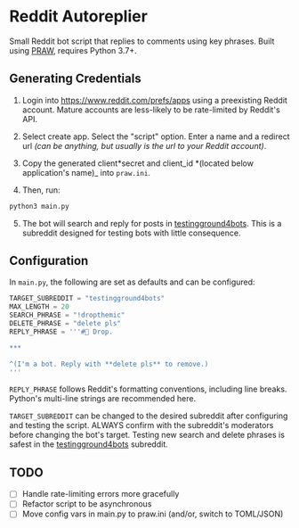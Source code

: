 # Reddit Autoreplier

Small Reddit bot script that replies to comments using key phrases. Built using [PRAW](https://github.com/praw-dev/praw), requires Python 3.7+.

## Generating Credentials

1. Login into https://www.reddit.com/prefs/apps using a preexisting Reddit account. Mature accounts are less-likely to be rate-limited by Reddit's API.

2. Select create app. Select the "script" option. Enter a name and a redirect url _(can be anything, but usually is the url to your Reddit account)_.

3. Copy the generated client*secret and client_id *(located below application's name)\_ into `praw.ini`.

4. Then, run:

```bash
python3 main.py
```

5. The bot will search and reply for posts in [testingground4bots](https://reddit.com/r/testingground4bots). This is a subreddit designed for testing bots with little consequence.

## Configuration

In `main.py`, the following are set as defaults and can be configured:

```python
TARGET_SUBREDDIT = "testingground4bots"
MAX_LENGTH = 20
SEARCH_PHRASE = "!dropthemic"
DELETE_PHRASE = "delete pls"
REPLY_PHRASE = '''#🎤 Drop.

***

^(I'm a bot. Reply with **delete pls** to remove.)
'''
```

`REPLY_PHRASE` follows Reddit's formatting conventions, including line breaks. Python's multi-line strings are recommended here.

`TARGET_SUBREDDIT` can be changed to the desired subreddit after configuring and testing the script. ALWAYS confirm with the subreddit's moderators before changing the bot's target. Testing new search and delete phrases is safest in the [testingground4bots](https://reddit.com/r/testingground4bots) subreddit.

## TODO

- [ ] Handle rate-limiting errors more gracefully
- [ ] Refactor script to be asynchronous
- [ ] Move config vars in main.py to praw.ini (and/or, switch to TOML/JSON)
